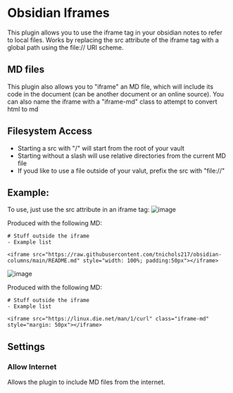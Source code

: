 # Obsidian Iframes
This plugin allows you to use the iframe tag in your obsidian notes to refer to local files.
Works by replacing the src attribute of the iframe tag with a global path using the file:// URI scheme.

## MD files
This plugin also allows you to "iframe" an MD file, which will include its code in the document (can be another document or an online source). You can also name the iframe with a "iframe-md" class to attempt to convert html to md

## Filesystem Access
- Starting a src with "/" will start from the root of your vault
- Starting without a slash will use relative directories from the current MD file
- If youd like to use a file outside of your valut, prefix the src with "file://"

## Example:
To use, just use the src attribute in an iframe tag:
![image](https://user-images.githubusercontent.com/62992267/166679372-ca3e8dcb-b5ce-47a0-b49a-09d71478f185.png)

Produced with the following MD:
```
# Stuff outside the iframe
- Example list

<iframe src="https://raw.githubusercontent.com/tnichols217/obsidian-columns/main/README.md" style="width: 100%; padding:50px"></iframe>
```
![image](https://user-images.githubusercontent.com/62992267/166702025-36436b98-5ef6-432e-a6bd-4b22a3afe247.png)

Produced with the following MD:
```
# Stuff outside the iframe
- Example list

<iframe src="https://linux.die.net/man/1/curl" class="iframe-md" style="margin: 50px"></iframe>
```

## Settings
### Allow Internet
Allows the plugin to include MD files from the internet.
